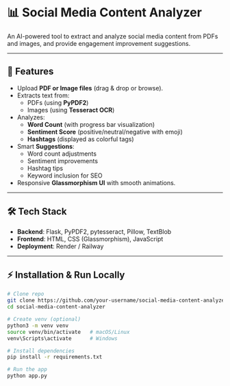 # 📊 Social Media Content Analyzer

An AI-powered tool to extract and analyze social media content from PDFs and images, and provide engagement improvement suggestions.

---

## 🚀 Features
- Upload **PDF or Image files** (drag & drop or browse).
- Extracts text from:
  - PDFs (using **PyPDF2**)
  - Images (using **Tesseract OCR**)
- Analyzes:
  - **Word Count** (with progress bar visualization)
  - **Sentiment Score** (positive/neutral/negative with emoji)
  - **Hashtags** (displayed as colorful tags)
- Smart **Suggestions**:
  - Word count adjustments
  - Sentiment improvements
  - Hashtag tips
  - Keyword inclusion for SEO
- Responsive **Glassmorphism UI** with smooth animations.

---

## 🛠️ Tech Stack
- **Backend**: Flask, PyPDF2, pytesseract, Pillow, TextBlob
- **Frontend**: HTML, CSS (Glassmorphism), JavaScript
- **Deployment**: Render / Railway

---

## ⚡ Installation & Run Locally
```bash
# Clone repo
git clone https://github.com/your-username/social-media-content-analyzer.git
cd social-media-content-analyzer

# Create venv (optional)
python3 -m venv venv
source venv/bin/activate   # macOS/Linux
venv\Scripts\activate      # Windows

# Install dependencies
pip install -r requirements.txt

# Run the app
python app.py
